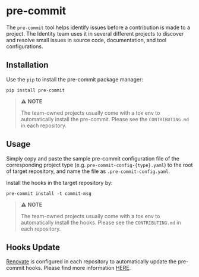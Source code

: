 # pre-commit

The `pre-commit` tool helps identify issues before a contribution is made to a
project. The Identity team uses it in several different projects to discover and
resolve small issues in source code, documentation, and tool configurations.

## Installation

Use the `pip` to install the pre-commit package manager:

```shell
pip install pre-commit
```

> ⚠️ **NOTE**
>
> The team-owned projects usually come with a tox env to automatically install
> the pre-commit. Please see the `CONTRIBUTING.md` in each repository.

## Usage

Simply copy and paste the sample pre-commit configuration file of the
corresponding project type (e.g. `pre-commit-config-{type}.yaml`) to the root of
target repository, and name the file as `.pre-commit-config.yaml`.

Install the hooks in the target repository by:

```shell
pre-commit install -t commit-msg
```

> ⚠️ **NOTE**
>
> The team-owned projects usually come with a tox env to automatically install
> the hooks. Please see the `CONTRIBUTING.md` in each repository.

## Hooks Update

[Renovate](https://github.com/renovatebot/renovate) is configured in each
repository to automatically update the pre-commit hooks. Please find more
information [HERE](https://docs.renovatebot.com/modules/manager/pre-commit/).
